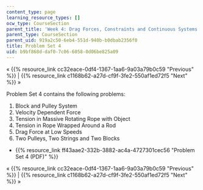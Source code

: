 ```yaml
---
content_type: page
learning_resource_types: []
ocw_type: CourseSection
parent_title: 'Week 4: Drag Forces, Constraints and Continuous Systems'
parent_type: CourseSection
parent_uid: 919a2c50-6eb4-551d-940b-b0dbab2356f0
title: Problem Set 4
uid: b9bf868d-daf0-7c06-6058-0d06be825a09
---
```


« {{% resource_link cc32eace-0df4-1367-1aa6-9a03a79b0c59 "Previous" %}} | {{% resource_link c1168b62-a27d-cf9f-3fe2-550af1ed72f5 "Next" %}} »

Problem Set 4 contains the following problems:

1.  Block and Pulley System
2.  Velocity Dependent Force
3.  Tension in Massive Rotating Rope with Object
4.  Tension in Rope Wrapped Around a Rod
5.  Drag Force at Low Speeds
6.  Two Pulleys, Two Strings and Two Blocks

*   {{% resource_link ff43aae2-332b-3882-ac4a-4727301cec56 "Problem Set 4 (PDF)" %}}

« {{% resource_link cc32eace-0df4-1367-1aa6-9a03a79b0c59 "Previous" %}} | {{% resource_link c1168b62-a27d-cf9f-3fe2-550af1ed72f5 "Next" %}} »